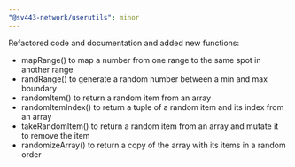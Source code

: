 ```yaml
---
"@sv443-network/userutils": minor
---
```


Refactored code and documentation and added new functions:
- mapRange() to map a number from one range to the same spot in another range
- randRange() to generate a random number between a min and max boundary
- randomItem() to return a random item from an array
- randomItemIndex() to return a tuple of a random item and its index from an array
- takeRandomItem() to return a random item from an array and mutate it to remove the item
- randomizeArray() to return a copy of the array with its items in a random order
